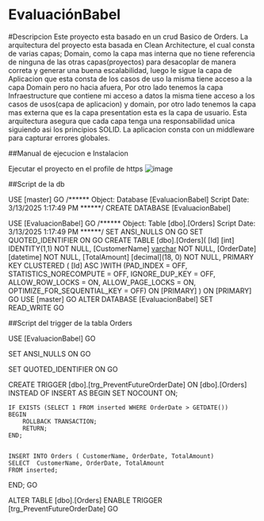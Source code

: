 # EvaluaciónBabel


#Descripcion Este proyecto esta basado en un crud Basico de Orders. La arquitectura del proyecto esta basada en Clean Architecture, el cual consta de varias capas; Domain, como la capa mas interna que no tiene referencia de ninguna de las otras capas(proyectos)
para desacoplar de manera correta y generar una buena escalabilidad, luego le sigue la capa de Aplicacion que esta consta de los casos de uso la misma tiene acceso a la capa Domain pero no hacia afuera, 
Por otro lado tenemos la capa Infraestructure que contiene mi acceso a datos la misma tiene acceso a los casos de usos(capa de aplicacion) y domain, por otro lado tenemos la capa mas externa que 
es la capa presentation esta es la capa de usuario. Esta arquitectura asegura que cada capa tenga una responsabilidad unica siguiendo asi los principios SOLID.
La aplicacion consta con un middleware para capturar errores globales.

##Manual de ejecucion e Instalacion

Ejecutar el proyecto en el profile de https 
![image](https://github.com/user-attachments/assets/9b170d3b-3b0f-4388-a919-196280b6b054)



##Script de la db

USE [master]
GO
/****** Object:  Database [EvaluacionBabel]    Script Date: 3/13/2025 1:17:49 PM ******/
CREATE DATABASE [EvaluacionBabel]

USE [EvaluacionBabel]
GO
/****** Object:  Table [dbo].[Orders]    Script Date: 3/13/2025 1:17:49 PM ******/
SET ANSI_NULLS ON
GO
SET QUOTED_IDENTIFIER ON
GO
CREATE TABLE [dbo].[Orders](
	[Id] [int] IDENTITY(1,1) NOT NULL,
	[CustomerName] [varchar](50) NOT NULL,
	[OrderDate] [datetime] NOT NULL,
	[TotalAmount] [decimal](18, 0) NOT NULL,
PRIMARY KEY CLUSTERED 
(
	[Id] ASC
)WITH (PAD_INDEX = OFF, STATISTICS_NORECOMPUTE = OFF, IGNORE_DUP_KEY = OFF, ALLOW_ROW_LOCKS = ON, ALLOW_PAGE_LOCKS = ON, OPTIMIZE_FOR_SEQUENTIAL_KEY = OFF) ON [PRIMARY]
) ON [PRIMARY]
GO
USE [master]
GO
ALTER DATABASE [EvaluacionBabel] SET  READ_WRITE 
GO



##Script del trigger de la tabla Orders

USE [EvaluacionBabel]
GO


SET ANSI_NULLS ON
GO

SET QUOTED_IDENTIFIER ON
GO

CREATE TRIGGER [dbo].[trg_PreventFutureOrderDate]
ON [dbo].[Orders]
INSTEAD OF INSERT
AS
BEGIN
    SET NOCOUNT ON;

    IF EXISTS (SELECT 1 FROM inserted WHERE OrderDate > GETDATE())
    BEGIN
        ROLLBACK TRANSACTION;
        RETURN;
    END;


    INSERT INTO Orders ( CustomerName, OrderDate, TotalAmount)
    SELECT  CustomerName, OrderDate, TotalAmount
    FROM inserted;
END;
GO

ALTER TABLE [dbo].[Orders] ENABLE TRIGGER [trg_PreventFutureOrderDate]
GO




